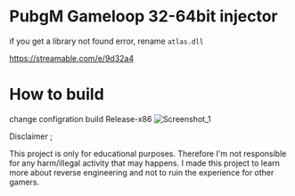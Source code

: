 # PubgM Gameloop 32-64bit injector
if you get a library not found error, rename `atlas.dll` 

https://streamable.com/e/9d32a4
# How to build
change configration build Release-x86 
![Screenshot_1](https://user-images.githubusercontent.com/60952271/215716669-30ad4e98-86bb-41e5-b9bc-0bf933ea86e3.png)



Disclaimer ;

This project is only for educational purposes. Therefore I'm not responsible for any harm/illegal activity that may happens. I made this project to learn more about reverse engineering and not to ruin the experience for other gamers.

 
 


